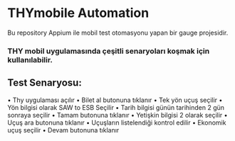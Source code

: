 # THYmobile Automation
Bu repository Appium ile mobil test otomasyonu yapan bir gauge projesidir.
### THY mobil uygulamasında çeşitli senaryoları koşmak için kullanılabilir. 

## Test Senaryosu:
• Thy uygulaması açılır
• Bilet al butonuna tıklanır
• Tek yön uçuş seçilir
• Yön bilgisi olarak SAW to ESB Seçilir
• Tarih bilgisi günün tarihinden 2 gün sonraya seçilir
• Tamam butonuna tıklanır
• Yetişkin bilgisi 2 olarak seçilir
• Uçuş ara butonuna tıklanır
• Uçuşların listelendiği kontrol edilir
• Ekonomik uçuş seçilir
• Devam butonuna tıklanır


